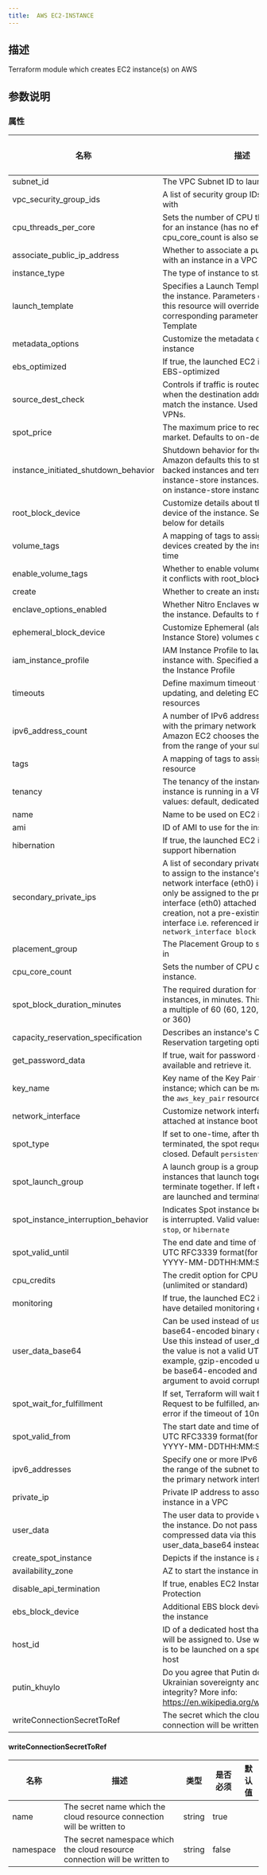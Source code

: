 ```yaml
---
title:  AWS EC2-INSTANCE
---
```


## 描述

Terraform module which creates EC2 instance(s) on AWS

## 参数说明


### 属性

 名称 | 描述 | 类型 | 是否必须 | 默认值 
 ------------ | ------------- | ------------- | ------------- | ------------- 
 subnet_id | The VPC Subnet ID to launch in | string | false |  
 vpc_security_group_ids | A list of security group IDs to associate with | list(string) | false |  
 cpu_threads_per_core | Sets the number of CPU threads per core for an instance (has no effect unless cpu_core_count is also set). | number | false |  
 associate_public_ip_address | Whether to associate a public IP address with an instance in a VPC | bool | false |  
 instance_type | The type of instance to start | string | false |  
 launch_template | Specifies a Launch Template to configure the instance. Parameters configured on this resource will override the corresponding parameters in the Launch Template | map(string) | false |  
 metadata_options | Customize the metadata options of the instance | map(string) | false |  
 ebs_optimized | If true, the launched EC2 instance will be EBS-optimized | bool | false |  
 source_dest_check | Controls if traffic is routed to the instance when the destination address does not match the instance. Used for NAT or VPNs. | bool | false |  
 spot_price | The maximum price to request on the spot market. Defaults to on-demand price | string | false |  
 instance_initiated_shutdown_behavior | Shutdown behavior for the instance. Amazon defaults this to stop for EBS-backed instances and terminate for instance-store instances. Cannot be set on instance-store instance | string | false |  
 root_block_device | Customize details about the root block device of the instance. See Block Devices below for details | list(any) | false |  
 volume_tags | A mapping of tags to assign to the devices created by the instance at launch time | map(string) | false |  
 enable_volume_tags | Whether to enable volume tags (if enabled it conflicts with root_block_device tags) | bool | false |  
 create | Whether to create an instance | bool | false |  
 enclave_options_enabled | Whether Nitro Enclaves will be enabled on the instance. Defaults to `false` | bool | false |  
 ephemeral_block_device | Customize Ephemeral (also known as Instance Store) volumes on the instance | list(map(string)) | false |  
 iam_instance_profile | IAM Instance Profile to launch the instance with. Specified as the name of the Instance Profile | string | false |  
 timeouts | Define maximum timeout for creating, updating, and deleting EC2 instance resources | map(string) | false |  
 ipv6_address_count | A number of IPv6 addresses to associate with the primary network interface. Amazon EC2 chooses the IPv6 addresses from the range of your subnet | number | false |  
 tags | A mapping of tags to assign to the resource | map(string) | false |  
 tenancy | The tenancy of the instance (if the instance is running in a VPC). Available values: default, dedicated, host. | string | false |  
 name | Name to be used on EC2 instance created | string | false |  
 ami | ID of AMI to use for the instance | string | false |  
 hibernation | If true, the launched EC2 instance will support hibernation | bool | false |  
 secondary_private_ips | A list of secondary private IPv4 addresses to assign to the instance's primary network interface (eth0) in a VPC. Can only be assigned to the primary network interface (eth0) attached at instance creation, not a pre-existing network interface i.e. referenced in a `network_interface block` | list(string) | false |  
 placement_group | The Placement Group to start the instance in | string | false |  
 cpu_core_count | Sets the number of CPU cores for an instance. | number | false |  
 spot_block_duration_minutes | The required duration for the Spot instances, in minutes. This value must be a multiple of 60 (60, 120, 180, 240, 300, or 360) | number | false |  
 capacity_reservation_specification | Describes an instance's Capacity Reservation targeting option | any | false |  
 get_password_data | If true, wait for password data to become available and retrieve it. | bool | false |  
 key_name | Key name of the Key Pair to use for the instance; which can be managed using the `aws_key_pair` resource | string | false |  
 network_interface | Customize network interfaces to be attached at instance boot time | list(map(string)) | false |  
 spot_type | If set to one-time, after the instance is terminated, the spot request will be closed. Default `persistent` | string | false |  
 spot_launch_group | A launch group is a group of spot instances that launch together and terminate together. If left empty instances are launched and terminated individually | string | false |  
 spot_instance_interruption_behavior | Indicates Spot instance behavior when it is interrupted. Valid values are `terminate`, `stop`, or `hibernate` | string | false |  
 spot_valid_until | The end date and time of the request, in UTC RFC3339 format(for example, YYYY-MM-DDTHH:MM:SSZ) | string | false |  
 cpu_credits | The credit option for CPU usage (unlimited or standard) | string | false |  
 monitoring | If true, the launched EC2 instance will have detailed monitoring enabled | bool | false |  
 user_data_base64 | Can be used instead of user_data to pass base64-encoded binary data directly. Use this instead of user_data whenever the value is not a valid UTF-8 string. For example, gzip-encoded user data must be base64-encoded and passed via this argument to avoid corruption. | string | false |  
 spot_wait_for_fulfillment | If set, Terraform will wait for the Spot Request to be fulfilled, and will throw an error if the timeout of 10m is reached | bool | false |  
 spot_valid_from | The start date and time of the request, in UTC RFC3339 format(for example, YYYY-MM-DDTHH:MM:SSZ) | string | false |  
 ipv6_addresses | Specify one or more IPv6 addresses from the range of the subnet to associate with the primary network interface | list(string) | false |  
 private_ip | Private IP address to associate with the instance in a VPC | string | false |  
 user_data | The user data to provide when launching the instance. Do not pass gzip-compressed data via this argument; see user_data_base64 instead. | string | false |  
 create_spot_instance | Depicts if the instance is a spot instance | bool | false |  
 availability_zone | AZ to start the instance in | string | false |  
 disable_api_termination | If true, enables EC2 Instance Termination Protection | bool | false |  
 ebs_block_device | Additional EBS block devices to attach to the instance | list(map(string)) | false |  
 host_id | ID of a dedicated host that the instance will be assigned to. Use when an instance is to be launched on a specific dedicated host | string | false |  
 putin_khuylo | Do you agree that Putin doesn't respect Ukrainian sovereignty and territorial integrity? More info: https://en.wikipedia.org/wiki/Putin_khuylo! | bool | false |  
 writeConnectionSecretToRef | The secret which the cloud resource connection will be written to | [writeConnectionSecretToRef](#writeConnectionSecretToRef) | false |  


#### writeConnectionSecretToRef

 名称 | 描述 | 类型 | 是否必须 | 默认值 
 ------------ | ------------- | ------------- | ------------- | ------------- 
 name | The secret name which the cloud resource connection will be written to | string | true |  
 namespace | The secret namespace which the cloud resource connection will be written to | string | false |  
